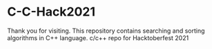 # C-C-Hack2021
Thank you for visiting.
This repository contains searching and sorting algorithms in C++ language.
c/c++ repo for Hacktoberfest 2021




